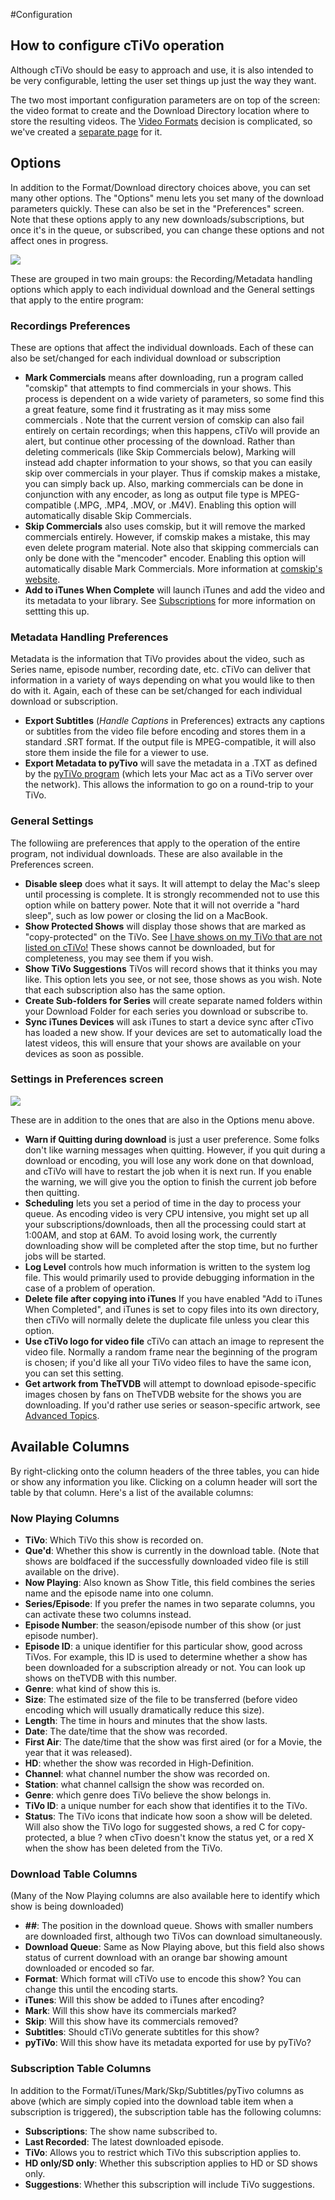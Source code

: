 #Configuration
## How to configure cTiVo operation

Although cTiVo should be easy to approach and use, it is also intended to be very configurable, letting the user set things up just the way they want.

The two most important configuration parameters are on top of the screen: the video format to create and the Download Directory location where to store the resulting videos. The [Video Formats](Video-Formats.md) decision is complicated, so we've created a [separate page](Video-Formats.md) for it.

## Options

In addition to the Format/Download directory choices above, you can set many other options. The "Options" menu lets you set many of the download parameters quickly. These can also be set in the "Preferences" screen. Note that these options apply to any new downloads/subscriptions, but once it's in the queue, or subscribed, you can change these options and not affect ones in progress.

![](Images/cTiVoOptionsMenu.png)

These are grouped in two main groups: the Recording/Metadata handling options which apply to each individual download and the General settings that apply to the entire program:

### Recordings Preferences

These are options that affect the individual downloads. Each of these can also be set/changed for each individual download or subscription
- **Mark Commercials** means after downloading, run a program called "comskip" that attempts to find commercials in your shows. This process is dependent on a wide variety of parameters, so some find this a great feature, some find it frustrating as it may miss some commercials . Note that the current version of comskip can also fail entirely on certain recordings; when this happens, cTiVo will provide an alert, but continue other processing of the download. Rather than deleting commericals (like Skip Commercials below), Marking will instead add chapter information to your shows, so that you can easily skip over commercials in your player. Thus if comskip makes a mistake, you can simply back up. Also, marking commercials can be done in conjunction with any encoder, as long as output file type is MPEG-compatible (.MPG, .MP4, .MOV, or .M4V). Enabling this option will automatically disable Skip Commercials.
- **Skip Commercials** also uses comskip, but it will remove the marked commercials entirely. However, if comskip makes a mistake, this may even delete program material. Note also that skipping commercials can only be done with the "mencoder" encoder. Enabling this option will automatically disable Mark Commercials. More information at [comskip's website](http://www.kaashoek.com/comskip).
- **Add to iTunes When Complete** will launch iTunes and add the video and its metadata to your library. See [Subscriptions](Subscriptions.md) for more information on settting this up.

### Metadata Handling Preferences

Metadata is the information that TiVo provides about the video, such as Series name, episode number, recording date, etc. cTiVo can deliver that information in a variety of ways depending on what you would like to then do with it. Again, each of these can be set/changed for each individual download or subscription.
- **Export Subtitles** (*Handle Captions* in Preferences) extracts any captions or subtitles from the video file before encoding and stores them in a standard .SRT format. If the output file is MPEG-compatible, it will also store them inside the file for a viewer to use.
- **Export Metadata to pyTivo** will save the metadata in a .TXT as defined by the [pyTiVo program](http://pytivo.sourceforge.net/wiki/index.php/PyTivo) (which lets your Mac act as a TiVo server over the network). This allows the information to go on a round-trip to your TiVo.

### General Settings

The followiing are preferences that apply to the operation of the entire program, not individual downloads. These are also available in the Preferences screen.
- **Disable sleep** does what it says. It will attempt to delay the Mac's sleep until processing is complete. It is strongly recommended not to use this option while on battery power. Note that it will not override a "hard sleep", such as low power or closing the lid on a MacBook.
- **Show Protected Shows** will display those shows that are marked as "copy-protected" on the TiVo. See [I have shows on my TiVo that are not listed on cTiVo!](FAQ) These shows cannot be downloaded, but for completeness, you may see them if you wish.
- **Show TiVo Suggestions** TiVos will record shows that it thinks you may like. This option lets you see, or not see, those shows as you wish. Note that each subscription also has the same option.
- **Create Sub-folders for Series** will create separate named folders within your Download Folder for each series you download or subscribe to.
- **Sync iTunes Devices** will ask iTunes to start a device sync after cTivo has loaded a new show. If your devices are set to automatically load the latest videos, this will ensure that your shows are available on your devices as soon as possible.

### Settings in Preferences screen

![](Images/cTivoAdvancedPreferencesScreen.png)

These are in addition to the ones that are also in the Options menu above.
- **Warn if Quitting during download** is just a user preference. Some folks don't like warning messages when quitting. However, if you quit during a download or encoding, you will lose any work done on that download, and cTiVo will have to restart the job when it is next run. If you enable the warning, we will give you the option to finish the current job before then quitting.
- **Scheduling** lets you set a period of time in the day to process your queue. As encoding video is very CPU intensive, you might set up all your subscriptions/downloads, then all the processing could start at 1:00AM, and stop at 6AM. To avoid losing work, the currently downloading show will be completed after the stop time, but no further jobs will be started.
- **Log Level** controls how much information is written to the system log file. This would primarily used to provide debugging information in the case of a problem of operation.
- **Delete file after copying into iTunes** If you have enabled "Add to iTunes When Completed", and iTunes is set to copy files into its own directory, then cTiVo will normally delete the duplicate file unless you clear this option.
- **Use cTiVo logo for video file** cTiVo can attach an image to represent the video file. Normally a random frame near the beginning of the program is chosen; if you'd like all your TiVo video files to have the same icon, you can set this setting.
- **Get artwork from TheTVDB** will attempt to download episode-specific images chosen by fans on TheTVDB website for the shows you are downloading. If you'd rather use series or season-specific artwork, see [Advanced Topics](Advanced-Topics.md#Artwork).

## Available Columns

By right-clicking onto the column headers of the three tables, you can hide or show any information you like. Clicking on a column header will sort the table by that column.  Here's a list of the available columns:

### Now Playing Columns

- **TiVo**:  Which TiVo this show is recorded on.
- **Que'd**: Whether this show is currently in the download table. (Note that shows are boldfaced if the successfully downloaded video file is still available on the drive).
- **Now Playing**: Also known as Show Title, this field combines the series name and the episode name into one column.
- **Series/Episode**: If you prefer the names in two separate columns, you can activate these two columns instead.
- **Episode Number**: the season/episode number of this show (or just episode number).
- **Episode ID**: a unique identifier for this particular show, good across TiVos. For example, this ID is used to determine whether a show has been downloaded for a subscription already or not. You can look up shows on theTVDB with this number.
- **Genre**: what kind of show this is.
- **Size**: The estimated size of the file to be transferred (before video encoding which will usually dramatically reduce this size).
- **Length**: The time in hours and minutes that the show lasts.
- **Date**: The date/time that the show was recorded.
- **First Air**: The date/time that the show was first aired (or for a Movie, the year that it was released).
- **HD**: whether the show was recorded in High-Definition.
- **Channel**: what channel number the show was recorded on.
- **Station**: what channel callsign the show was recorded on.
- **Genre**: which genre does TiVo believe the show belongs in.
- **TiVo ID**: a unique number for each show that identifies it to the TiVo.
- **Status**: The TiVo icons that indicate how soon a show will be deleted. Will also show the TiVo logo for suggested shows, a red C for copy-protected, a blue ? when cTivo doesn't know the status yet, or a red X when the show has been deleted from the TiVo.

### Download Table Columns

(Many of the Now Playing columns are also available here to identify which show is being downloaded)
- **##**: The position in the download queue. Shows with smaller numbers are downloaded first, although two TiVos can download simultaneously.
- **Download Queue**: Same as Now Playing above, but this field also shows status of current download with an orange bar showing amount downloaded or encoded so far.
- **Format**: Which format will cTiVo use to encode this show? You can change this until the encoding starts.
- **iTunes**: Will this show be added to iTunes after encoding?
- **Mark**: Will this show have its commercials marked?
- **Skip**: Will this show have its commercials removed?
- **Subtitles**: Should cTiVo generate subtitles for this show?
- **pyTiVo**: Will this show have its metadata exported for use by pyTiVo?

### Subscription Table Columns

In addition to the Format/iTunes/Mark/Skp/Subtitles/pyTivo columns as above (which are simply copied into the download table item when a subscription is triggered), the subscription table has the following columns:
- **Subscriptions**: The show name subscribed to.
- **Last Recorded**: The latest downloaded episode.
- **TiVo**: Allows you to restrict which TiVo this subscription applies to.
- **HD only/SD only**:  Whether this subscription applies to HD or SD shows only.
- **Suggestions**: Whether this subscription will include TiVo suggestions.
